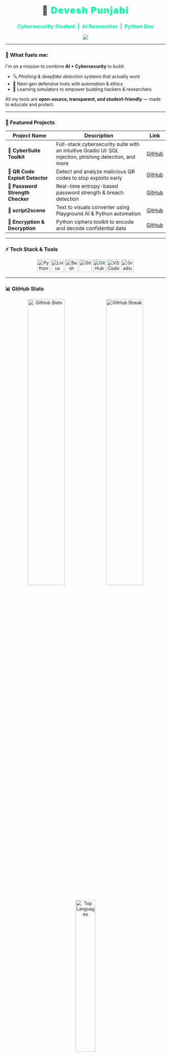 <h1 align="center" style="font-weight: 900; letter-spacing: 2px;">
  👾 <span style="color:#00FFA3;">Devesh Punjabi</span>
</h1>

<h3 align="center" style="color:#00FFA3;">
  Cybersecurity Student &nbsp;|&nbsp; AI Researcher &nbsp;|&nbsp; Python Dev
</h3>

<p align="center">
  <img src="https://readme-typing-svg.demolab.com/?lines=Building%20AI%20against%20threats...;Scanning%20cyberspace...&font=Fira+Code&center=true&width=440&height=45&color=00FFAA&vCenter=true&size=22">
</p>


---

### 🧠 What fuels me:

I'm on a mission to combine **AI + Cybersecurity** to build:

- 🔍 *Phishing & deepfake detection* systems that actually work  
- 🔐 Next-gen defensive tools with automation & ethics  
- 🧪 Learning simulators to empower budding hackers & researchers  

All my tools are **open-source, transparent, and student-friendly** — made to educate and protect.

---

### 🚀 Featured Projects

| Project Name | Description | Link |
|--------------|-------------|------|
| 🚨 **CyberSuite Toolkit** | Full-stack cybersecurity suite with an intuitive Gradio UI: SQL injection, phishing detection, and more | [GitHub](https://github.com/deveshpujnabi/CyberSuite-Toolkit) |
| 🧬 **QR Code Exploit Detector** | Detect and analyze malicious QR codes to stop exploits early | [GitHub](https://github.com/deveshpujnabi/QR-Code-Exploit-Detector) |
| 🧰 **Password Strength Checker** | Real-time entropy-based password strength & breach detection | [GitHub](https://github.com/deveshpujnabi/Password-Strength-Checker) |
| 🎥 **script2scene** | Text to visuals converter using Playground AI & Python automation | [GitHub](https://github.com/deveshpujnabi/script2scene) |
| 🔐 **Encryption & Decryption** | Python ciphers toolkit to encode and decode confidential data | [GitHub](https://github.com/deveshpujnabi/encryption-and-decryption) |

---

### ⚡ Tech Stack & Tools

<p align="center">
  <img alt="Python" src="https://cdn.jsdelivr.net/gh/devicons/devicon/icons/python/python-original.svg" width="40" height="40" />
  <img alt="Linux" src="https://cdn.jsdelivr.net/gh/devicons/devicon/icons/linux/linux-original.svg" width="40" height="40" />
  <img alt="Bash" src="https://cdn.jsdelivr.net/gh/devicons/devicon/icons/bash/bash-original.svg" width="40" height="40" />
  <img alt="Git" src="https://cdn.jsdelivr.net/gh/devicons/devicon/icons/git/git-original.svg" width="40" height="40" />
  <img alt="GitHub" src="https://cdn.jsdelivr.net/gh/devicons/devicon/icons/github/github-original.svg" width="40" height="40" />
  <img alt="VSCode" src="https://cdn.jsdelivr.net/gh/devicons/devicon/icons/vscode/vscode-original.svg" width="40" height="40" />
  <img alt="Gradio" src="https://registry.npmmirror.com/@lobehub/icons-static-png/latest/files/dark/gradio-color.png" width="40" height="40" />
</p>

---

### 📊 GitHub Stats

<p align="center">
  <img src="https://github-readme-stats.vercel.app/api?username=deveshpujnabi&show_icons=true&theme=nightowl&border_radius=15" alt="GitHub Stats" width="48%" />
  <img src="https://streak-stats.demolab.com?user=deveshpujnabi&theme=nightowl&border_radius=15" alt="GitHub Streak" width="48%" />
</p>

<p align="center">
  <img src="https://github-readme-stats.vercel.app/api/top-langs/?username=deveshpujnabi&layout=compact&theme=nightowl&border_radius=15" alt="Top Languages" width="35%" />
</p>

---

> <p align="center" style="font-style: italic; font-size: 1.2em; color:#00FFA3;">
> "Code like a human. Defend like a machine. Create like a god." &nbsp; 🧬
> </p>

<div align="center">
  <img src="https://media.giphy.com/media/ZEB6yFbLnhyQf7g3hn/giphy.gif" alt="Coding gif" width="200px" />
</div>
---

---

### ☕️ Enjoyed my work? Buy me a coffee!

<p align="center">
  <a href="https://buymeacoffee.com/punjabidevm" target="_blank">
    <img src="https://cdn.buymeacoffee.com/buttons/v2/default-yellow.png" alt="Buy Me A Coffee" style="height: 50px; width: 180px;" />
  </a>
</p>

> Your support fuels more open-source projects and keeps the cyber-vibes alive! 🙌

